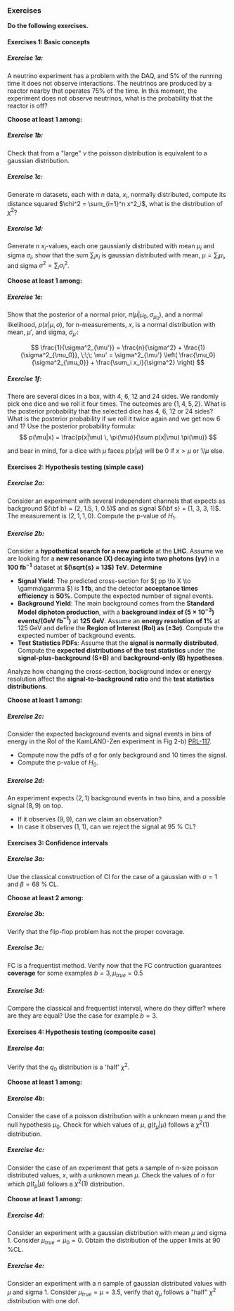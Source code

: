 <!-- #region -->
### Exercises
**Do the following exercises.**

#### Exercises 1: Basic concepts

##### Exercise 1a: 
A neutrino experiment has a problem with the DAQ, and 5% of the running time it does not observe interactions. The neutrinos are produced by a reactor nearby that operates 75% of the time. In this moment, the experiment does not observe neutrinos, what is the probability that the reactor is off?

**Choose at least 1 among:**
##### Exercise 1b:
Check that from a "large" $\nu$ the poisson distribution is equivalent to a gaussian distribution.

##### Exercise 1c:
Generate $m$ datasets, each with $n$ data, $x_i$, normally distributed, compute its distance squared $\chi^2 = \sum_{i=1}^n x^2_i$, what is the distribution of $\chi^2$?

##### Exercise 1d:
Generate $n$ $x_i$-values, each one gaussianly distributed with mean $\mu_i$ and sigma $\sigma_i$, show that the sum $\sum_i x_i$ is gaussian distributed with mean, $\mu = \sum_i \mu_i$, and sigma $\sigma^2 = \sum_i \sigma^2_i$.

**Choose at least 1 among:**
##### Exercise 1e:
Show that the posterior of a normal prior, $\pi(\mu | \mu_0, \sigma_{\mu_0})$,
and a normal likelihood, $p(x |\mu, \sigma)$, for n-measurements, $x$, is a normal distribution with mean, $\mu'$, and sigma, $\sigma_{\mu'}$:

$$
\frac{1}{\sigma^2_{\mu'}} = \frac{n}{\sigma^2} + \frac{1}{\sigma^2_{\mu_0}}, 
\;\;\;
\mu' = \sigma^2_{\mu'} \left( \frac{\mu_0}{\sigma^2_{\mu_0}} + \frac{\sum_i x_i}{\sigma^2} \right)
$$

##### Exercise 1f:
There are several dices in a box, with 4, 6, 12 and 24 sides. We randomly pick one dice and we roll it four times. The outcomes are $\{1,4,5,2\}$. What is the posterior probability that the selected dice has 4, 6, 12 or 24 sides? What is the posterior probability if we roll it twice again and we get now 6 and 1? 
Use the posterior probability formula: 
$$
p(\mu|x) = \frac{p(x|\mu) \, \pi(\mu)}{\sum p(x|\mu) \pi(\mu)}
$$

and bear in mind, for a dice with $\mu$ faces $p(x|\mu)$ will be 0 if $x>\mu$ or $1/\mu$ else.

#### Exercises 2: Hypothesis testing (simple case)

##### Exercise 2a:
Consider an experiment with several independent channels that expects as background ${\bf b} = (2, 1.5, 1, 0.5)$ and as signal ${\bf s} = (1, 3, 3, 1)$. The measurement is $(2, 1, 1, 0)$. Compute the p-value of $H_1$.

##### Exercise 2b: 
Consider a **hypothetical search for a new particle** at the **LHC**. Assume we are looking for a **new resonance (X) decaying into two photons ($\gamma\gamma$)** in a **100 fb$^{-1}$** dataset at **$(\sqrt{s} = 13$) TeV**. 
**Determine**
- **Signal Yield**: The predicted cross-section for $( pp \to X \to \gamma\gamma $) is **1 fb**, and the detector **acceptance times efficiency** is **50%**. Compute the expected number of signal events.
- **Background Yield**: The main background comes from the **Standard Model diphoton production**, with a **background index of $(5 \times 10^{-3}$) events/(GeV fb$^{-1}$)** at **125 GeV**. Assume an **energy resolution of 1%** at 125 GeV and define the **Region of Interest (RoI) as $(\pm 3\sigma$)**. Compute the expected number of background events.
- **Test Statistics PDFs**: Assume that the **signal is normally distributed**. Compute the **expected distributions of the test statistics** under the **signal-plus-background (S+B)** and **background-only (B) hypotheses**.

Analyze how changing the cross-section, background index or energy resolution affect the **signal-to-background ratio** and the **test statistics distributions**.


**Choose at least 1 among:**

##### Exercise 2c:
Consider the expected background events and signal events in bins of energy in the RoI of the KamLAND-Zen experiment in Fig 2-b) [PRL-117](https://arxiv.org/abs/1605.02889). 
- Compute now the pdfs of $q$ for only background and 10 times the signal.
- Compute the p-value of $H_0$.

##### Exercise 2d:
An experiment expects $(2, 1)$ background events in two bins, and a possible signal $(8, 9)$ on top. 
- If it observes $(9, 9)$, can we claim an observation?
- In case it observes $(1, 1)$, can we reject the signal at 95 % CL?

<!-- #endregion -->

#### Exercises 3: Confidence intervals

##### Exercise 3a: 
Use the classical construction of CI for the case of a gaussian with $\sigma= 1$ and $\beta = 68$ % CL.


**Choose at least 2 among:**

##### Exercise 3b:
Verify that the flip-flop problem has not the proper coverage.

##### Exercise 3c: 
FC is a frequentist method. Verify now that the FC contruction guarantees **coverage** for some examples $b = 3, \mu_{true} = 0.5$

##### Exercise 3d: 
Compare the classical and frequentist interval, where do they differ? where are they are equal? Use the case for example $b=3$.

#### Exercises 4: Hypothesis testing (composite case)

##### Exercise 4a: 
Verify that the $q_0$ distribution is a 'half' $\chi^2$.

**Choose at least 1 among:**

##### Exercise 4b:
 Consider the case of a poisson distribution with a unknown mean $\mu$ and the null hypothesis $\mu_0$. Check for which values of $\mu$, $g(t_\mu | \mu)$ follows a $\chi^2(1)$ distribution.

##### Exercise 4c:
Consider the case of an experiment that gets a sample of n-size poisson distributed values, $x$, with a unknown mean $\mu$. Check the values of $n$ for which $g(t_\mu | \mu)$ follows a $\chi^2(1)$ distribution.

**Choose at least 1 among:**

##### Exercise 4d:
Consider an experiment with a gaussian distribution with mean $\mu$ and sigma 1. Consider $\mu_{true} = \mu_0 = 0$. Obtain the distribution of the upper limits at 90 %CL.

##### Exercise 4e:
Consider an experiment with a $n$ sample of gaussian distributed values with $\mu$ and sigma 1. Consider $\mu_{true} = \mu = 3.5$, verify that $q_\mu$ follows a "half" $\chi^2$ distribution with one dof.
